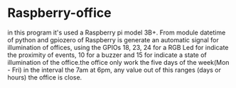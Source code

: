# Raspberry-office
in this program it's used a Raspberry pi model 3B+. From module datetime of python and gpiozero of Raspberry is generate an automatic signal for illumination of offices, using the GPIOs 18, 23, 24 for a RGB Led for indicate the proximity of events, 10 for a buzzer and  15 for indicate a state of illumination of the office.the office only work the five days of the week(Mon - Fri) in the interval the 7am at 6pm, any value out of this ranges (days or hours) the office is close.
